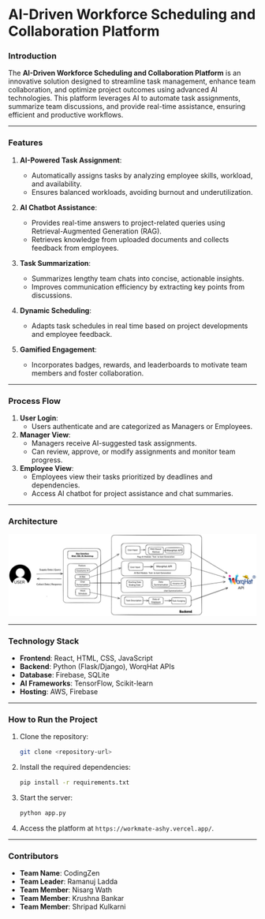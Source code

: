 
# **AI-Driven Workforce Scheduling and Collaboration Platform**

### **Introduction**
The **AI-Driven Workforce Scheduling and Collaboration Platform** is an innovative solution designed to streamline task management, enhance team collaboration, and optimize project outcomes using advanced AI technologies. This platform leverages AI to automate task assignments, summarize team discussions, and provide real-time assistance, ensuring efficient and productive workflows.

---

### **Features**
1. **AI-Powered Task Assignment**:
   - Automatically assigns tasks by analyzing employee skills, workload, and availability.
   - Ensures balanced workloads, avoiding burnout and underutilization.

2. **AI Chatbot Assistance**:
   - Provides real-time answers to project-related queries using Retrieval-Augmented Generation (RAG).
   - Retrieves knowledge from uploaded documents and collects feedback from employees.

3. **Task Summarization**:
   - Summarizes lengthy team chats into concise, actionable insights.
   - Improves communication efficiency by extracting key points from discussions.

4. **Dynamic Scheduling**:
   - Adapts task schedules in real time based on project developments and employee feedback.

5. **Gamified Engagement**:
   - Incorporates badges, rewards, and leaderboards to motivate team members and foster collaboration.

---

### **Process Flow**
1. **User Login**:
   - Users authenticate and are categorized as Managers or Employees.
2. **Manager View**:
   - Managers receive AI-suggested task assignments.
   - Can review, approve, or modify assignments and monitor team progress.
3. **Employee View**:
   - Employees view their tasks prioritized by deadlines and dependencies.
   - Access AI chatbot for project assistance and chat summaries.

---

### **Architecture**
![Architecture Diagram](./static/images/architecture.jpeg)


---

### **Technology Stack**
- **Frontend**: React, HTML, CSS, JavaScript
- **Backend**: Python (Flask/Django), WorqHat APIs
- **Database**: Firebase, SQLite
- **AI Frameworks**: TensorFlow, Scikit-learn
- **Hosting**: AWS, Firebase

---



### **How to Run the Project**
1. Clone the repository:
   ```bash
   git clone <repository-url>
   ```
2. Install the required dependencies:
   ```bash
   pip install -r requirements.txt
   ```
3. Start the server:
   ```bash
   python app.py
   ```
4. Access the platform at `https://workmate-ashy.vercel.app/`.

---

### **Contributors**
- **Team Name**: CodingZen  
- **Team Leader**: Ramanuj Ladda
- **Team Member**: Nisarg Wath
- **Team Member**: Krushna Bankar
- **Team Member**: Shripad Kulkarni
